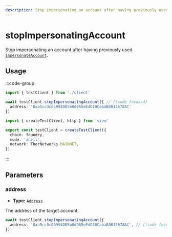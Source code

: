 ```yaml
---
description: Stop impersonating an account after having previously used impersonateAccount.
---
```


# stopImpersonatingAccount

Stop impersonating an account after having previously used [`impersonateAccount`](/docs/actions/test/impersonateAccount).

## Usage

:::code-group

```ts [example.ts]
import { testClient } from './client'

await testClient.stopImpersonatingAccount({ // [!code focus:4]
  address: '0xa5cc3c03994DB5b0d9A5eEdD10CabaB0813678AC'
})
```

```ts [client.ts]
import { createTestClient, http } from 'viem'

export const testClient = createTestClient({
  chain: foundry,
  mode: 'anvil',
  network: ThorNetworks.MAINNET, 
})
```

:::

## Parameters

### address

- **Type:** [`Address`](/docs/glossary/types#address)

The address of the target account.

```ts
await testClient.stopImpersonatingAccount({
  address: '0xa5cc3c03994DB5b0d9A5eEdD10CabaB0813678AC', // [!code focus]
})
```
